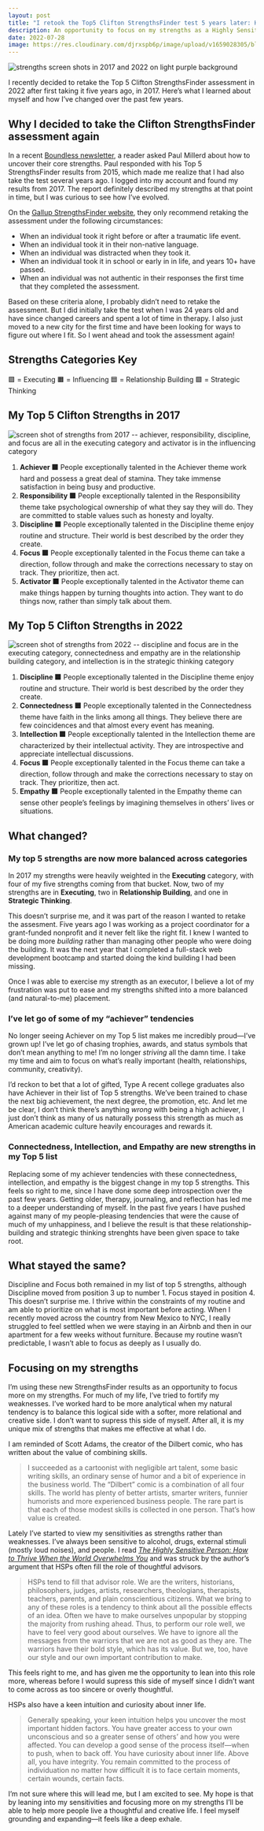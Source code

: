 ```yaml
---
layout: post
title: "I retook the Top5 Clifton StrengthsFinder test 5 years later: Here’s how I changed"
description: An opportunity to focus on my strengths as a Highly Sensitive Person
date: 2022-07-28
image: https://res.cloudinary.com/djrxspb6p/image/upload/v1659028305/blog/strengths/strengths_blog_post_bn73n9.jpg
---
```


![strengths screen shots in 2017 and 2022 on light purple background](https://res.cloudinary.com/djrxspb6p/image/upload/v1659028305/blog/strengths/strengths_blog_post_bn73n9.jpg)

I recently decided to retake the Top 5 Clifton StrengthsFinder assessment in 2022 after first taking it five years ago, in 2017. Here’s what I learned about myself and how I’ve changed over the past few years.

## Why I decided to take the Clifton StrengthsFinder assessment again

In a recent [Boundless newsletter](https://boundless.substack.com/p/mailbag-rituals-strengths-desires), a reader asked Paul Millerd about how to uncover their core strengths. Paul responded with his Top 5 StrengthsFinder results from 2015, which made me realize that I had also take the test several years ago. I logged into my account and found my results from 2017. The report definitely described my strengths at that point in time, but I was curious to see how I’ve evolved.

On the [Gallup StrengthsFinder website](https://my.gallup.com/_Help/HelpCenter?tile=HELP_TILE_HEADING_CLIFTONSTRENGTHS_CLIFTONSTRENGTH&topic=HELP_RETAKE_CS_Q&p=1624042068), they only recommend retaking the assessment under the following circumstances:

- When an individual took it right before or after a traumatic life event.
- When an individual took it in their non-native language.
- When an individual was distracted when they took it.
- When an individual took it in school or early in in life, and years 10+ have passed.
- When an individual was not authentic in their responses the first time that they completed the assessment.

Based on these criteria alone, I probably didn’t need to retake the assessment. But I did initially take the test when I was 24 years old and have since changed careers and spent a lot of time in therapy. I also just moved to a new city for the first time and have been looking for ways to figure out where I fit. So I went ahead and took the assessment again!

## Strengths Categories Key

🟪 = Executing
🟧 = Influencing
🟦 = Relationship Building
🟩 = Strategic Thinking

## My Top 5 Clifton Strengths in 2017

![screen shot of strengths from 2017 -- achiever, responsibility, discipline, and focus are all in the executing category and activator is in the influencing category](https://res.cloudinary.com/djrxspb6p/image/upload/v1659027528/blog/strengths/Screen_Shot_2022-06-06_at_2.51.08_PM_tjnfwq.png)

1. **Achiever 🟪**
    People exceptionally talented in the Achiever theme work hard and possess a great deal of stamina. They take immense satisfaction in being busy and productive.
2. **Responsibility 🟪**
    People exceptionally talented in the Responsibility theme take psychological ownership of what they say they will do. They are committed to stable values such as honesty and loyalty.
3. **Discipline 🟪**
    People exceptionally talented in the Discipline theme enjoy routine and structure. Their world is best described by the order they create.
4. **Focus 🟪**
    People exceptionally talented in the Focus theme can take a direction, follow through and make the corrections necessary to stay on track. They prioritize, then act.
5. **Activator 🟧**
    People exceptionally talented in the Activator theme can make things happen by turning thoughts into action. They want to do things now, rather than simply talk about them.

## My Top 5 Clifton Strengths in 2022

![screen shot of strengths from 2022 -- discipline and focus are in the executing category, connectedness and empathy are in the relationship building category, and intellection is in the strategic thinking category](https://res.cloudinary.com/djrxspb6p/image/upload/v1659027526/blog/strengths/Screen_Shot_2022-06-06_at_2.53.47_PM_ynihup.png)

1. **Discipline 🟪**
    People exceptionally talented in the Discipline theme enjoy routine and structure. Their world is best described by the order they create.
2. **Connectedness 🟦**
    People exceptionally talented in the Connectedness theme have faith in the links among all things. They believe there are few coincidences and that almost every event has meaning.
3. **Intellection 🟩**
    People exceptionally talented in the Intellection theme are characterized by their intellectual activity. They are introspective and appreciate intellectual discussions.
4. **Focus 🟪**
    People exceptionally talented in the Focus theme can take a direction, follow through and make the corrections necessary to stay on track. They prioritize, then act.
5. **Empathy 🟦**
    People exceptionally talented in the Empathy theme can sense other people’s feelings by imagining themselves in others’ lives or situations.

## What changed?

### My top 5 strengths are now more balanced across categories

In 2017 my strengths were heavily weighted in the **Executing** category, with four of my five strengths coming from that bucket. Now, two of my strengths are in **Executing**, two in **Relationship Building**, and one in **Strategic Thinking**.

This doesn’t surprise me, and it was part of the reason I wanted to retake the assesment. Five years ago I was working as a project coordinator for a grant-funded nonprofit and it never felt like the right fit. I knew I wanted to be doing more *building* rather than managing other people who were doing the building. It was the next year that I completed a full-stack web development bootcamp and started doing the kind building I had been missing.

Once I was able to exercise my strength as an executor, I believe a lot of my frustration was put to ease and my strengths shifted into a more balanced (and natural-to-me) placement.

### I’ve let go of some of my “achiever” tendencies

No longer seeing Achiever on my Top 5 list makes me incredibly proud—I’ve grown up! I’ve let go of chasing trophies, awards, and status symbols that don’t mean anything to me! I’m no longer *striving* all the damn time. I take my time and aim to focus on what’s really important (health, relationships, community, creativity).

I’d reckon to bet that a lot of gifted, Type A recent college graduates also have Achiever in their list of Top 5 strengths. We’ve been trained to chase the next big achievement, the next degree, the promotion, etc. And let me be clear, I don’t think there’s anything *wrong* with being a high achiever, I just don’t think as many of us naturally possess this strength as much as American academic culture heavily encourages and rewards it.

### Connectedness, Intellection, and Empathy are new strengths in my Top 5 list

Replacing some of my achiever tendencies with these connectedness, intellection, and empathy is the biggest change in my top 5 strengths. This feels so right to me, since I have done some deep introspection over the past few years. Getting older, therapy, journaling, and reflection has led me to a deeper understanding of myself. In the past five years I have pushed against many of my people-pleasing tendencies that were the cause of much of my unhappiness, and I believe the result is that these relationship-building and strategic thinking strenghts have been given space to take root.

## What stayed the same?

Discipline and Focus both remained in my list of top 5 strengths, although Discipline moved from position 3 up to number 1. Focus stayed in position 4. This doesn’t surprise me. I thrive within the constraints of my routine and am able to prioritize on what is most important before acting. When I recently moved across the country from New Mexico to NYC, I really struggled to feel settled when we were staying in an Airbnb and then in our apartment for a few weeks without furniture. Because my routine wasn’t predictable, I wasn’t able to focus as deeply as I usually do.

## Focusing on my strengths

I’m using these new StrengthsFinder results as an opportunity to focus more on my strengths. For much of my life, I’ve tried to fortify my weaknesses. I’ve worked hard to be more analytical when my natural tendency is to balance this logical side with a softer, more relational and creative side. I don’t want to supress this side of myself. After all, it is my unique mix of strengths that makes me effective at what I do.

I am reminded of Scott Adams, the creator of the Dilbert comic, who has written about the value of combining skills.

> I succeeded as a cartoonist with negligible art talent, some basic writing skills, an ordinary sense of humor and a bit of experience in the business world. The “Dilbert” comic is a combination of all four skills. The world has plenty of better artists, smarter writers, funnier humorists and more experienced business people. The rare part is that each of those modest skills is collected in one person. That’s how value is created.

Lately I’ve started to view my sensitivities as strengths rather than weaknesses. I’ve always been sensitive to alcohol, drugs, external stimuli (mostly loud noises), and people. I read *[The Highly Sensitive Person: How to Thrive When the World Overwhelms You](https://bookshop.org/books/the-highly-sensitive-person-how-to-thrive-when-the-world-overwhelms-you/9780553062182)* and was struck by the author’s argument that HSPs often fill the role of thoughtful advisors.

> HSPs tend to fill that advisor role. We are the writers, historians, philosophers, judges, artists, researchers, theologians, therapists, teachers, parents, and plain conscientious citizens. What we bring to any of these roles is a tendency to think about all the possible effects of an idea. Often we have to make ourselves unpopular by stopping the majority from rushing ahead. Thus, to perform our role well, we have to feel very good about ourselves. We have to ignore all the messages from the warriors that we are not as good as they are. The warriors have their bold style, which has its value. But we, too, have our style and our own important contribution to make.

This feels right to me, and has given me the opportunity to lean into this role more, whereas before I would supress this side of myself since I didn’t want to come across as too sincere or overly thoughtful.

HSPs also have a keen intuition and curiosity about inner life.

> Generally speaking, your keen intuition helps you uncover the most important hidden factors. You have greater access to your own unconscious and so a greater sense of others’ and how you were affected. You can develop a good sense of the process itself—when to push, when to back off. You have curiosity about inner life. Above all, you have integrity. You remain committed to the process of individuation no matter how difficult it is to face certain moments, certain wounds, certain facts.

I’m not sure where this will lead me, but I am excited to see. My hope is that by leaning into my sensitivities and focusing more on my strengths I’ll be able to help more people live a thoughtful and creative life. I feel myself grounding and expanding—it feels like a deep exhale.
